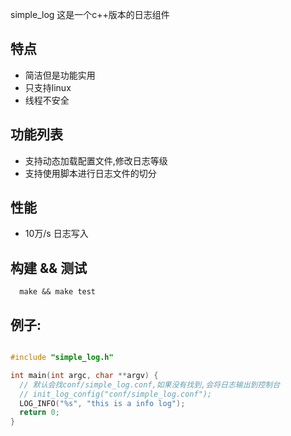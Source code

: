 simple_log
这是一个c++版本的日志组件
## 特点

  * 简洁但是功能实用
  * 只支持linux
  * 线程不安全

## 功能列表
  * 支持动态加载配置文件,修改日志等级
  * 支持使用脚本进行日志文件的切分

## 性能
  * 10万/s 日志写入

## 构建 && 测试

```
  make && make test
```

## 例子:
```c++

#include "simple_log.h"

int main(int argc, char **argv) {
  // 默认会找conf/simple_log.conf,如果没有找到,会将日志输出到控制台
  // init_log_config("conf/simple_log.conf"); 
  LOG_INFO("%s", "this is a info log");
  return 0;
}
```
